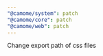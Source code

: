 ```yaml
---
"@camome/system": patch
"@camome/core": patch
"@camome/web": patch
---
```


Change export path of css files
